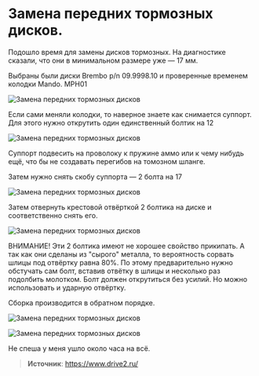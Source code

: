# Замена передних тормозных дисков.

Подошло время для замены дисков тормозных. На диагностике сказали, что они в минимальном размере уже — 17 мм.

Выбраны были диски Brembo p/n 09.9998.10 и проверенные временем колодки Mando. MPH01

![Замена передних тормозных дисков](/images/Auto/Getz/front_tormoz_01.jpg 'Замена передних тормозных дисков')

Если сами меняли колодки, то наверное знаете как снимается суппорт. Для этого нужно открутить один единственный болтик на 12

![Замена передних тормозных дисков](/images/Auto/Getz/front_tormoz_02.jpg 'Замена передних тормозных дисков')

Суппорт подвесить на проволоку к пружине аммо или к чему нибудь ещё, что бы не создавать перегибов на томозном шланге.

Затем нужно снять скобу суппорта — 2 болта на 17

![Замена передних тормозных дисков](/images/Auto/Getz/front_tormoz_03.jpg 'Замена передних тормозных дисков')

Затем отвернуть крестовой отвёрткой 2 болтика на диске и соответственно снять его.

![Замена передних тормозных дисков](/images/Auto/Getz/front_tormoz_04.jpg 'Замена передних тормозных дисков')

ВНИМАНИЕ! Эти 2 болтика имеют не хорошее свойство прикипать. А так как они сделаны из "сырого" металла, то вероятность сорвать шлицы под отвёртку равна 80%. По этому предварительно нужно обстучать сам болт, вставив отвётку в шлицы и несколько раз подолбить молотком. Болт должен открутиться без усилий. Но можно использовать и ударную отвёртку.

Сборка производится в обратном порядке.

![Замена передних тормозных дисков](/images/Auto/Getz/front_tormoz_05.jpg 'Замена передних тормозных дисков')

![Замена передних тормозных дисков](/images/Auto/Getz/front_tormoz_06.jpg 'Замена передних тормозных дисков')

Не спеша у меня ушло около часа на всё.

> **Источник**: https://www.drive2.ru/
